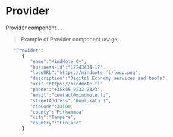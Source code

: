 # Provider

Provider component.....


> Example of Provider component usage:

```javascript
   "Provider":
      {
         "name":"MindMote Oy",
         "business-id":"12243434-12",
         "logoURL":"https://mindmote.fi/logo.png",
         "description":"Digital Economy services and tools",
         "url":"https://mindmote.fi"
         "phone":"+35845 0232 2323",
         "email":"contact@mindmote.fi",
         "streetAddress":"Koulukatu 1",
         "zipCode":33100,
         "county":"Pirkanmaa"
         "city":"Tampere",
         "country":"Finland"
      }
      
```
